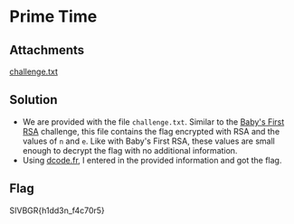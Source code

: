 # Prime Time

## Attachments

[challenge.txt](https://github.com/rstacks/USCyberOpenSeasonIV-BeginnersGameRoom-writeup/blob/master/Crypto/PrimeTime/attachments/challenge.txt)

## Solution

- We are provided with the file <code>challenge.txt</code>. Similar to the [Baby's First RSA](https://github.com/rstacks/USCyberOpenSeasonIV-BeginnersGameRoom-writeup/blob/master/Crypto/BabysFirstRSA/README.md) challenge, this file
contains the flag encrypted with RSA and the values of <code>n</code> and <code>e</code>. Like with Baby's First RSA, these
values are small enough to decrypt the flag with no additional information.
- Using [dcode.fr](https://www.dcode.fr/rsa-cipher), I entered in the provided information and got the flag.

## Flag

SIVBGR{h1dd3n_f4c70r5}
